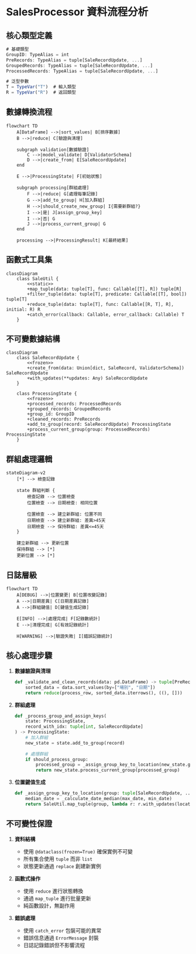 # SalesProcessor 資料流程分析

## 核心類型定義

```typescript
# 基礎類型
GroupID: TypeAlias = int
PreRecords: TypeAlias = tuple[SaleRecordUpdate, ...]
GroupedRecords: TypeAlias = tuple[SaleRecordUpdate, ...]
ProcessedRecords: TypeAlias = tuple[SaleRecordUpdate, ...]

# 泛型參數
T = TypeVar("T")  # 輸入類型
R = TypeVar("R")  # 返回類型
```

## 數據轉換流程

```mermaid
flowchart TD
    A[DataFrame] -->|sort_values| B[排序數據]
    B -->|reduce| C[驗證與清理]
    
    subgraph validation[數據驗證]
        C -->|model_validate| D[ValidatorSchema]
        D -->|create_from| E[SaleRecordUpdate]
    end
    
    E -->|ProcessingState| F[初始狀態]
    
    subgraph processing[群組處理]
        F -->|reduce| G[處理每筆記錄]
        G -->|add_to_group| H[加入群組]
        H -->|should_create_new_group| I{需要新群組?}
        I -->|是| J[assign_group_key]
        I -->|否| G
        J -->|process_current_group| G
    end
    
    processing -->|ProcessingResult| K[最終結果]
```

## 函數式工具集

```mermaid
classDiagram
    class SaleUtil {
        <<static>>
        +map_tuple(data: tuple[T], func: Callable[[T], R]) tuple[R]
        +filter_tuple(data: tuple[T], predicate: Callable[[T], bool]) tuple[T]
        +reduce_tuple(data: tuple[T], func: Callable[[R, T], R], initial: R) R
        +catch_error(callback: Callable, error_callback: Callable) T
    }
```

## 不可變數據結構

```mermaid
classDiagram
    class SaleRecordUpdate {
        <<frozen>>
        +create_from(data: Union[dict, SaleRecord, ValidatorSchema]) SaleRecordUpdate
        +with_updates(**updates: Any) SaleRecordUpdate
    }
    
    class ProcessingState {
        <<frozen>>
        +processed_records: ProcessedRecords
        +grouped_records: GroupedRecords
        +group_id: GroupID
        +cleaned_records: PreRecords
        +add_to_group(record: SaleRecordUpdate) ProcessingState
        +process_current_group(group: ProcessedRecords) ProcessingState
    }
```

## 群組處理邏輯

```mermaid
stateDiagram-v2
    [*] --> 檢查記錄
    
    state 群組判斷 {
        檢查記錄 --> 位置檢查
        位置檢查 --> 日期檢查: 相同位置
        
        位置檢查 --> 建立新群組: 位置不同
        日期檢查 --> 建立新群組: 差異>45天
        日期檢查 --> 保持群組: 差異<=45天
    }
    
    建立新群組 --> 更新位置
    保持群組 --> [*]
    更新位置 --> [*]
```

## 日誌層級

```mermaid
flowchart TD
    A[DEBUG] -->|位置變更| B[位置改變記錄]
    A -->|日期差異| C[日期差異記錄]
    A -->|群組鍵值| D[鍵值生成記錄]
    
    E[INFO] -->|處理完成| F[記錄數統計]
    E -->|清理完成| G[有效記錄統計]
    
    H[WARNING] -->|驗證失敗| I[錯誤記錄統計]
```

## 核心處理步驟

1. **數據驗證與清理**
   ```python
   def _validate_and_clean_records(data: pd.DataFrame) -> tuple[PreRecords, list[ErrorMessage]]:
       sorted_data = data.sort_values(by=["場別", "日期"])
       return reduce(process_row, sorted_data.iterrows(), ((), []))
   ```

2. **群組處理**
   ```python
   def _process_group_and_assign_keys(
       state: ProcessingState,
       record_with_idx: tuple[int, SaleRecordUpdate]
   ) -> ProcessingState:
       # 加入群組
       new_state = state.add_to_group(record)
       
       # 處理群組
       if should_process_group:
           processed_group = _assign_group_key_to_location(new_state.grouped_records)
           return new_state.process_current_group(processed_group)
   ```

3. **位置鍵值生成**
   ```python
   def _assign_group_key_to_location(group: tuple[SaleRecordUpdate, ...]) -> tuple[SaleRecordUpdate, ...]:
       median_date = _calculate_date_median(max_date, min_date)
       return SaleUtil.map_tuple(group, lambda r: r.with_updates(location=new_key))
   ```

## 不可變性保證

1. **資料結構**
   - 使用 `@dataclass(frozen=True)` 確保實例不可變
   - 所有集合使用 `tuple` 而非 `list`
   - 狀態更新通過 `replace` 創建新實例

2. **函數式操作**
   - 使用 `reduce` 進行狀態轉換
   - 通過 `map_tuple` 進行批量更新
   - 純函數設計，無副作用

3. **錯誤處理**
   - 使用 `catch_error` 包裝可能的異常
   - 錯誤信息通過 `ErrorMessage` 封裝
   - 日誌記錄錯誤但不影響流程 